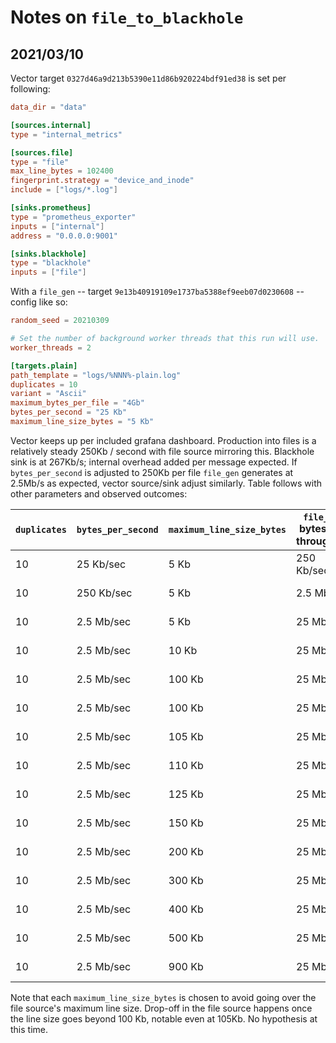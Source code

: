 # Notes on `file_to_blackhole`

## 2021/03/10

Vector target `0327d46a9d213b5390e11d86b920224bdf91ed38` is set per following:

```toml
data_dir = "data"

[sources.internal]
type = "internal_metrics"

[sources.file]
type = "file"
max_line_bytes = 102400
fingerprint.strategy = "device_and_inode"
include = ["logs/*.log"]

[sinks.prometheus]
type = "prometheus_exporter"
inputs = ["internal"]
address = "0.0.0.0:9001"

[sinks.blackhole]
type = "blackhole"
inputs = ["file"]
```

With a `file_gen` -- target `9e13b40919109e1737ba5388ef9eeb07d0230608` -- config
like so:

```toml
random_seed = 20210309

# Set the number of background worker threads that this run will use.
worker_threads = 2

[targets.plain]
path_template = "logs/%NNN%-plain.log"
duplicates = 10
variant = "Ascii"
maximum_bytes_per_file = "4Gb"
bytes_per_second = "25 Kb"
maximum_line_size_bytes = "5 Kb"
```

Vector keeps up per included grafana dashboard. Production into files is a
relatively steady 250Kb / second with file source mirroring this. Blackhole sink
is at 267Kb/s; internal overhead added per message expected. If
`bytes_per_second` is adjusted to 250Kb per file `file_gen` generates at 2.5Mb/s
as expected, vector source/sink adjust similarly. Table follows with other
parameters and observed outcomes:

| `duplicates` | `bytes_per_second` | `maximum_line_size_bytes` | `file_gen` bytes/sec throughput | file source `sum(rate(vector_processed_bytes_total[1m]))` | blackhole sink `sum(rate(vector_processed_bytes_total[1m]))` | delta `file_gen`, `file` |
| ------------ | ------------------- | ------------------------ | ------------------------------- | --------------------------------------------------------- | ---------------------------------------- | ------------------ |
| 10 | 25 Kb/sec | 5 Kb | 250 Kb/sec | 250 Kb/sec | 267 Kb/sec | 0 Kb/sec |
| 10 | 250 Kb/sec | 5 Kb | 2.5 Mb/sec | 2.5 Mb/sec | 2.68 Mb/sec | 0 Mb/sec |
| 10 | 2.5 Mb/sec | 5 Kb | 25 Mb/sec | 25 Mb/sec | 26.8 Mb/sec | 0 Mb/sec |
| 10 | 2.5 Mb/sec | 10 Kb | 25 Mb/sec | 25 Mb/sec | 26.2 Mb/sec | 0 Mb/sec |
| 10 | 2.5 Mb/sec | 100 Kb | 25 Mb/sec | 25 Mb/sec | 25.7 Mb/sec | 0 Mb/sec |
| 10 | 2.5 Mb/sec | 100 Kb | 25 Mb/sec | 25 Mb/sec | 25.7 Mb/sec | 0 Mb/sec |
| 10 | 2.5 Mb/sec | 105 Kb | 25 Mb/sec | 23.9 Mb/sec | 24.6 Mb/sec | 1.1 Mb/sec |
| 10 | 2.5 Mb/sec | 110 Kb | 25 Mb/sec | 22 Mb/sec | 22.06 Mb/sec | 3 Mb/sec |
| 10 | 2.5 Mb/sec | 125 Kb | 25 Mb/sec | 17 Mb/sec | 17.04 Mb/sec | 9 Mb/sec |
| 10 | 2.5 Mb/sec | 150 Kb | 25 Mb/sec | 12.3 Mb/sec | 12.6 Mb/sec | 12.7 Mb/sec |
| 10 | 2.5 Mb/sec | 200 Kb | 25 Mb/sec | 6 Mb/sec | 6.15 Mb/sec | 19 Mb/sec |
| 10 | 2.5 Mb/sec | 300 Kb | 25 Mb/sec | 3 Mb/sec | 3.08 Mb/sec | 22 Mb/sec |
| 10 | 2.5 Mb/sec | 400 Kb | 25 Mb/sec | 1.53 Mb/sec | 1.57 Mb/sec | 23.47 Mb/sec |
| 10 | 2.5 Mb/sec | 500 Kb | 25 Mb/sec | 1.05 Mb/sec | 1.07 Mb/sec | 23.95 Mb/sec |
| 10 | 2.5 Mb/sec | 900 Kb | 25 Mb/sec | 231 Kb/sec | 237 Kb/sec | 24.77 Mb/sec |

Note that each `maximum_line_size_bytes` is chosen to avoid going over the file
source's maximum line size. Drop-off in the file source happens once the line
size goes beyond 100 Kb, notable even at 105Kb. No hypothesis at this time.
